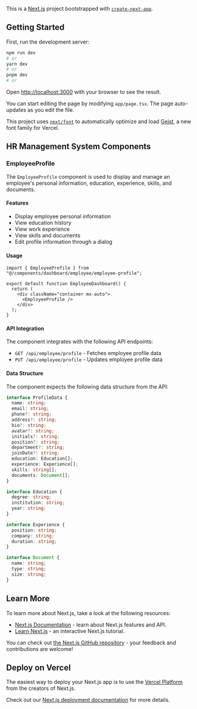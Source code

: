 This is a [Next.js](https://nextjs.org) project bootstrapped with [`create-next-app`](https://nextjs.org/docs/app/api-reference/cli/create-next-app).

## Getting Started

First, run the development server:

```bash
npm run dev
# or
yarn dev
# or
pnpm dev
# or
```

Open [http://localhost:3000](http://localhost:3000) with your browser to see the result.

You can start editing the page by modifying `app/page.tsx`. The page auto-updates as you edit the file.

This project uses [`next/font`](https://nextjs.org/docs/app/building-your-application/optimizing/fonts) to automatically optimize and load [Geist](https://vercel.com/font), a new font family for Vercel.

## HR Management System Components

### EmployeeProfile

The `EmployeeProfile` component is used to display and manage an employee's personal information, education, experience, skills, and documents.

#### Features

- Display employee personal information
- View education history
- View work experience
- View skills and documents
- Edit profile information through a dialog

#### Usage

```tsx
import { EmployeeProfile } from "@/components/dashboard/employee/employee-profile";

export default function EmployeeDashboard() {
  return (
    <div className="container mx-auto">
      <EmployeeProfile />
    </div>
  );
}
```

#### API Integration

The component integrates with the following API endpoints:

- `GET /api/employee/profile` - Fetches employee profile data
- `PUT /api/employee/profile` - Updates employee profile data

#### Data Structure

The component expects the following data structure from the API:

```typescript
interface ProfileData {
  name: string;
  email: string;
  phone?: string;
  address?: string;
  bio?: string;
  avatar?: string;
  initials?: string;
  position?: string;
  department?: string;
  joinDate?: string;
  education: Education[];
  experience: Experience[];
  skills: string[];
  documents: Document[];
}

interface Education {
  degree: string;
  institution: string;
  year: string;
}

interface Experience {
  position: string;
  company: string;
  duration: string;
}

interface Document {
  name: string;
  type: string;
  size: string;
}
```

## Learn More

To learn more about Next.js, take a look at the following resources:

- [Next.js Documentation](https://nextjs.org/docs) - learn about Next.js features and API.
- [Learn Next.js](https://nextjs.org/learn) - an interactive Next.js tutorial.

You can check out [the Next.js GitHub repository](https://github.com/vercel/next.js) - your feedback and contributions are welcome!

## Deploy on Vercel

The easiest way to deploy your Next.js app is to use the [Vercel Platform](https://vercel.com/new?utm_medium=default-template&filter=next.js&utm_source=create-next-app&utm_campaign=create-next-app-readme) from the creators of Next.js.

Check out our [Next.js deployment documentation](https://nextjs.org/docs/app/building-your-application/deploying) for more details.
